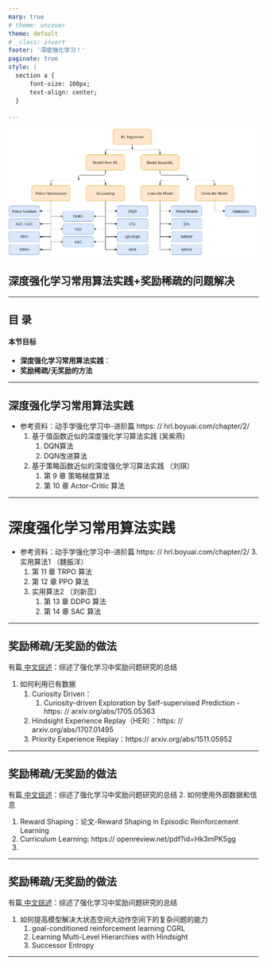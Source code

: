 ```yaml
---
marp: true
# theme: uncover
theme: default
# _class: invert
footer: '深度强化学习！'
paginate: true
style: |
  section a {
      font-size: 100px;
      text-align: center;
  }

---
```

![img](..\images\models.png)

## **深度强化学习常用算法实践+奖励稀疏的问题解决**
---

## 目 录

#### 本节目标
* **深度强化学习常用算法实践**：
* **奖励稀疏/无奖励的方法**
---

## 深度强化学习常用算法实践

* 参考资料：动手学强化学习中-进阶篇     https: // hrl.boyuai.com/chapter/2/
  1. 基于值函数近似的深度强化学习算法实践  (吴紫燕)
     1. DQN算法   
     2. DQN改进算法
  2. 基于策略函数近似的深度强化学习算法实践 （刘琪）
     1.  第 9 章 策略梯度算法 
     2.  第 10 章 Actor-Critic 算法

---
# 深度强化学习常用算法实践

* 参考资料：动手学强化学习中-进阶篇     https: // hrl.boyuai.com/chapter/2/
  3. 实用算法1 （魏振洋）
     1. 第 11 章 TRPO 算法    
     2. 第 12 章 PPO 算法     
  4. 实用算法2   （刘新蕊）
     1. 第 13 章 DDPG 算法
     2. 第 14 章 SAC 算法

---

## 奖励稀疏/无奖励的做法
有篇[ 中文综述](./%E6%B7%B1%E5%BA%A6%E5%BC%BA%E5%8C%96%E5%AD%A6%E4%B9%A0%E4%B8%AD%E7%A8%80%E7%96%8F%E5%A5%96%E5%8A%B1%E9%97%AE%E9%A2%98%E7%A0%94%E7%A9%B6%E7%BB%BC%E8%BF%B0_%E6%9D%A8%E6%83%9F%E8%BD%B6.pdf)：综述了强化学习中奖励问题研究的总结
1. 如何利用已有数据
   1. Curiosity Driven：
      1. Curiosity-driven Exploration by Self-supervised Prediction - https: // arxiv.org/abs/1705.05363
   2. Hindsight Experience Replay（HER）：https: // arxiv.org/abs/1707.01495
   3. Priority Experience Replay：https:// arxiv.org/abs/1511.05952
  
---
## 奖励稀疏/无奖励的做法
有篇[ 中文综述](./%E6%B7%B1%E5%BA%A6%E5%BC%BA%E5%8C%96%E5%AD%A6%E4%B9%A0%E4%B8%AD%E7%A8%80%E7%96%8F%E5%A5%96%E5%8A%B1%E9%97%AE%E9%A2%98%E7%A0%94%E7%A9%B6%E7%BB%BC%E8%BF%B0_%E6%9D%A8%E6%83%9F%E8%BD%B6.pdf)：综述了强化学习中奖励问题研究的总结
2. 如何使用外部数据和信息
   1. Reward Shaping：论文-Reward Shaping in Episodic Reinforcement Learning
   2. Curriculum Learning: https:// openreview.net/pdf?id=Hk3mPK5gg
   3. 
   
---
## 奖励稀疏/无奖励的做法
有篇[ 中文综述](./%E6%B7%B1%E5%BA%A6%E5%BC%BA%E5%8C%96%E5%AD%A6%E4%B9%A0%E4%B8%AD%E7%A8%80%E7%96%8F%E5%A5%96%E5%8A%B1%E9%97%AE%E9%A2%98%E7%A0%94%E7%A9%B6%E7%BB%BC%E8%BF%B0_%E6%9D%A8%E6%83%9F%E8%BD%B6.pdf)：综述了强化学习中奖励问题研究的总结

1. 如何提高模型解决大状态空间大动作空间下的复杂问题的能力
   1. goal-conditioned reinforcement learning CGRL
   2. Learning Multi-Level Hierarchies with Hindsight
   3. Successor Entropy
   
---
